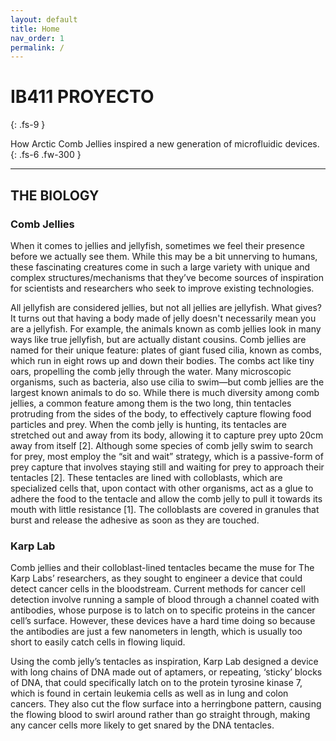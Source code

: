 ```yaml
---
layout: default
title: Home
nav_order: 1
permalink: /
---
```


# IB411 PROYECTO
{: .fs-9 }

How Arctic Comb Jellies inspired a new generation of microfluidic devices.
{: .fs-6 .fw-300 }

---

## THE BIOLOGY

### Comb Jellies 

When it comes to jellies and jellyfish, sometimes we feel their presence before we actually see them. While this may be a bit unnerving to humans, these fascinating creatures come in such a large variety with unique and complex structures/mechanisms that they’ve become sources of inspiration for scientists and researchers who seek to improve existing technologies. 

All jellyfish are considered jellies, but not all jellies are jellyfish. What gives? It turns out that having a body made of jelly doesn't necessarily mean you are a jellyfish. For example, the animals known as comb jellies look in many ways like true jellyfish, but are actually distant cousins. Comb jellies are named for their unique feature: plates of giant fused cilia, known as combs, which run in eight rows up and down their bodies. The combs act like tiny oars, propelling the comb jelly through the water. Many microscopic organisms, such as bacteria, also use cilia to swim—but comb jellies are the largest known animals to do so. While there is much diversity among comb jellies, a common feature among them is the two long, thin tentacles protruding from the sides of the body, to effectively capture flowing food particles and prey. When the comb jelly is hunting, its tentacles are stretched out and away from its body, allowing it to capture prey upto 20cm away from itself [2]. Although some species of comb jelly swim to search for prey, most employ the “sit and wait” strategy, which is a passive-form of prey capture that involves staying still and waiting for prey to approach their tentacles [2]. These tentacles are lined with colloblasts, which are specialized cells that, upon contact with other organisms, act as a glue to adhere the food to the tentacle and allow the comb jelly to pull it towards its mouth with little resistance [1]. The colloblasts are covered in granules that burst and release the adhesive as soon as they are touched. 

### Karp Lab

Comb jellies and their colloblast-lined tentacles became the muse for The Karp Labs’ researchers, as they sought to engineer a device that could detect cancer cells in the bloodstream. Current methods for cancer cell detection involve running a sample of blood through a channel coated with antibodies, whose purpose is to latch on to specific proteins in the cancer cell’s surface. However, these devices have a hard time doing so because the antibodies are just a few nanometers in length, which is usually too short to easily catch cells in flowing liquid. 

Using the comb jelly’s tentacles as inspiration, Karp Lab designed a device with long chains of DNA made out of aptamers, or repeating, ‘sticky’ blocks of DNA, that could specifically latch on to the protein tyrosine kinase 7, which is found in certain leukemia cells as well as in lung and colon cancers. They also cut the flow surface into a herringbone pattern, causing the flowing blood to swirl around rather than go straight through, making any cancer cells more likely to get snared by the DNA tentacles. 
